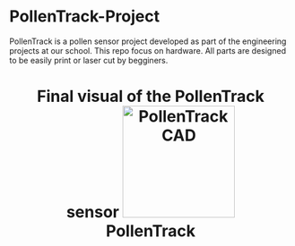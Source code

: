 # PollenTrack-Project
PollenTrack is a pollen sensor project developed as part of the engineering projects at our school.  This repo focus on hardware. All parts are designed to be easily print or laser cut by begginers.




<h1 align="center">
    Final visual of the PollenTrack sensor
    <img src="https://github.com/TimotheeMounier/PollenTrack-Project/blob/main/Images/Capture%20d'%C3%A9cran%202024-04-21%20160250.png?raw=true" alt="PollenTrack CAD" width="200"></a>
    <br>
    PollenTrack
</h1>
